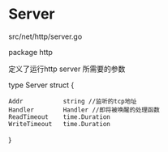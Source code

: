 # Server

src/net/http/server.go

package http

定义了运行http server 所需要的参数

type Server struct {

```
Addr           string //监听的tcp地址
Handler        Handler //即将被唤醒的处理函数
ReadTimeout    time.Duration
WriteTimeout   time.Duration 

```

｝

